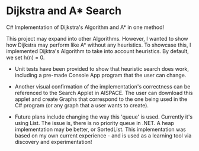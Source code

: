 # Dijkstra and A* Search
C# Implementation of Dijkstra's Algorithm and A* in one method!

This project may expand into other Algorithms. However, I wanted to show how Dijkstra may perform like A* without any heuristics.
To showcase this, I implemented Dijktra's Algorithm to take into account heuristics. By default, we set h(n) = 0.

- Unit tests have been provided to show that heuristic search does work, including a pre-made Console App program that the user can change.

- Another visual confirmation of the implementation's correctness can be referenced to the Search Applet in AISPACE. The user
can download this applet and create Graphs that correspond to the one being used in the C# program (or any graph that a user wants to create).

- Future plans include changing the way this 'queue' is used. Currently it's using List. The issue is, there is no priority queue in .NET.
A heap implementation may be better, or SortedList. This implementation was based on my own current experience - and is used as a learning tool via discovery and experimentation!
